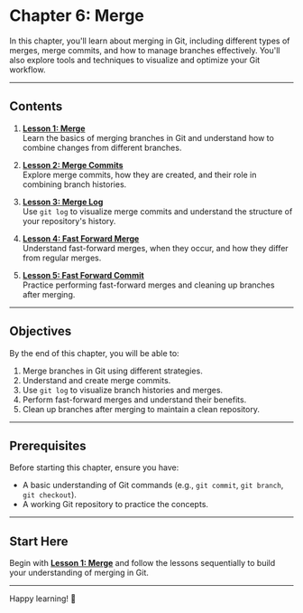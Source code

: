 # Chapter 6: Merge

In this chapter, you'll learn about merging in Git, including different types of merges, merge commits, and how to manage branches effectively. You'll also explore tools and techniques to visualize and optimize your Git workflow.

---

## Contents

1. **[Lesson 1: Merge](./lesson-1/README.md)**  
   Learn the basics of merging branches in Git and understand how to combine changes from different branches.

2. **[Lesson 2: Merge Commits](./lesson-2/README.md)**  
   Explore merge commits, how they are created, and their role in combining branch histories.

3. **[Lesson 3: Merge Log](./lesson-3/README.md)**  
   Use `git log` to visualize merge commits and understand the structure of your repository's history.

4. **[Lesson 4: Fast Forward Merge](./lesson-4/README.md)**  
   Understand fast-forward merges, when they occur, and how they differ from regular merges.

5. **[Lesson 5: Fast Forward Commit](./lesson-5/README.md)**  
   Practice performing fast-forward merges and cleaning up branches after merging.

---

## Objectives

By the end of this chapter, you will be able to:

1. Merge branches in Git using different strategies.
2. Understand and create merge commits.
3. Use `git log` to visualize branch histories and merges.
4. Perform fast-forward merges and understand their benefits.
5. Clean up branches after merging to maintain a clean repository.

---

## Prerequisites

Before starting this chapter, ensure you have:

- A basic understanding of Git commands (e.g., `git commit`, `git branch`, `git checkout`).
- A working Git repository to practice the concepts.

---

## Start Here

Begin with **[Lesson 1: Merge](./lesson-1/README.md)** and follow the lessons sequentially to build your understanding of merging in Git.

---

Happy learning! 🚀
